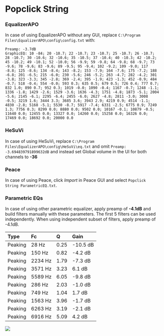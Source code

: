 # Popclick String

### EqualizerAPO
In case of using EqualizerAPO without any GUI, replace `C:\Program Files\EqualizerAPO\config\config.txt`
with:
```
Preamp: -3.7dB
GraphicEQ: 10 -84; 20 -10.7; 22 -10.7; 23 -10.7; 25 -10.7; 26 -10.7; 28 -10.7; 30 -10.6; 32 -10.6; 35 -10.5; 37 -10.4; 40 -10.3; 42 -10.2; 45 -10.2; 49 -10.1; 52 -10.0; 56 -9.9; 59 -9.8; 64 -9.8; 68 -9.7; 73 -9.6; 78 -9.6; 83 -9.6; 89 -9.5; 95 -9.4; 102 -9.2; 109 -9.0; 117 -8.8; 125 -8.6; 134 -8.4; 143 -8.2; 153 -7.9; 164 -7.6; 175 -7.2; 188 -6.8; 201 -6.5; 215 -6.0; 230 -5.6; 246 -5.2; 263 -4.7; 282 -4.2; 301 -3.8; 323 -3.3; 345 -2.8; 369 -2.4; 395 -1.9; 423 -1.3; 452 -0.9; 484 -0.7; 518 -0.4; 554 -0.0; 593 0.3; 635 0.5; 679 0.5; 726 0.4; 777 0.7; 832 1.0; 890 0.7; 952 0.3; 1019 -0.0; 1090 -0.4; 1167 -0.7; 1248 -1.1; 1336 -1.8; 1429 -2.6; 1529 -3.6; 1636 -4.3; 1751 -4.8; 1873 -5.1; 2004 -5.6; 2145 -6.1; 2295 -6.4; 2455 -6.0; 2627 -4.8; 2811 -3.0; 3008 -0.5; 3219 1.6; 3444 3.3; 3685 3.6; 3943 2.9; 4219 0.9; 4514 -1.1; 4830 -2.8; 5168 -5.1; 5530 -8.7; 5917 -7.4; 6331 -2.5; 6775 0.9; 7249 1.3; 7756 0.3; 8299 0.0; 8880 0.0; 9502 0.0; 10167 -0.1; 10879 -0.5; 11640 0.0; 12455 0.0; 13327 0.0; 14260 0.0; 15258 0.0; 16326 0.0; 17469 0.0; 18692 0.0; 20000 0.0
```

### HeSuVi
In case of using HeSuVi, replace `C:\Program Files\EqualizerAPO\config\HeSuVi\eq.txt` and omit `Preamp:
-3.694839791899632dB` and instead set Global volume in the UI for both channels to **-36**

### Peace
In case of using Peace, click *Import* in Peace GUI and select `Popclick String ParametricEQ.txt`.

### Parametric EQs
In case of using other parametric equalizer, apply preamp of **-4.1dB** and build filters manually
with these parameters. The first 5 filters can be used independently.
When using independent subset of filters, apply preamp of -4.1dB.

| Type    | Fc      |    Q | Gain     |
|:--------|:--------|:-----|:---------|
| Peaking | 28 Hz   | 0.25 | -10.5 dB |
| Peaking | 150 Hz  | 0.82 | -4.2 dB  |
| Peaking | 2234 Hz | 1.79 | -7.3 dB  |
| Peaking | 3571 Hz | 3.23 | 6.1 dB   |
| Peaking | 5589 Hz | 6.05 | -9.8 dB  |
| Peaking | 286 Hz  | 2.03 | -1.0 dB  |
| Peaking | 749 Hz  | 1.04 | 1.7 dB   |
| Peaking | 1563 Hz | 3.96 | -1.7 dB  |
| Peaking | 6263 Hz | 3.19 | -2.1 dB  |
| Peaking | 6916 Hz | 5.09 | 4.2 dB   |

![](https://raw.githubusercontent.com/jaakkopasanen/AutoEq/master/results/innerfidelity/sbaf-serious/Popclick%20String/Popclick%20String.png)